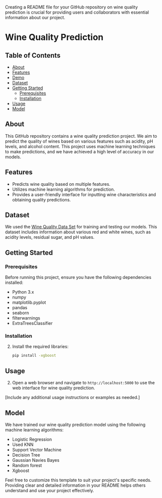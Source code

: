 Creating a README file for your GitHub repository on wine quality prediction is crucial for providing users and collaborators with essential information about our project.

# Wine Quality Prediction



## Table of Contents
- [About](#about)
- [Features](#features)
- [Demo](#demo)
- [Dataset](#dataset)
- [Getting Started](#getting-started)
  - [Prerequisites](#prerequisites)
  - [Installation](#installation)
- [Usage](#usage)
- [Model](#model)
  
  

## About

This GitHub repository contains a wine quality prediction project. We aim to predict the quality of wines based on various features such as acidity, pH levels, and alcohol content. This project uses machine learning techniques to make predictions, and we have achieved a high level of accuracy in our models.

## Features

- Predicts wine quality based on multiple features.
- Utilizes machine learning algorithms for prediction.
- Provides a user-friendly interface for inputting wine characteristics and obtaining quality predictions.



## Dataset

We used the [Wine Quality Data Set](insert_dataset_link) for training and testing our models. This dataset includes information about various red and white wines, such as acidity levels, residual sugar, and pH values.

## Getting Started

### Prerequisites

Before running this project, ensure you have the following dependencies installed:

- Python 3.x
- numpy
- matplotlib.pyplot
- pandas
- seaborn
- filterwarnings
- ExtraTreesClassifier

### Installation

2. Install the required libraries:

   ```bash
   pip install -xgboost 
   ```

## Usage


2. Open a web browser and navigate to `http://localhost:5000` to use the web interface for wine quality prediction.

[Include any additional usage instructions or examples as needed.]

## Model

We have trained our wine quality prediction model using the following machine learning algorithms:

- Logistic Regression
- Used KNN
- Support Vector Machine
- Decision Tree
- Gaussian Navies Bayes
- Random forest
- Xgboost

Feel free to customize this template to suit your project's specific needs. Providing clear and detailed information in your README helps others understand and use your project effectively.
